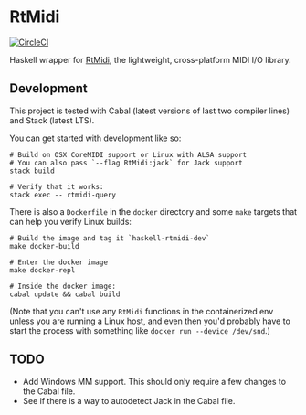 # RtMidi

[![CircleCI](https://circleci.com/gh/riottracker/RtMidi/tree/master.svg?style=svg)](https://circleci.com/gh/riottracker/RtMidi/tree/master)

Haskell wrapper for [RtMidi](http://www.music.mcgill.ca/~gary/rtmidi/), the lightweight, cross-platform MIDI I/O library.

## Development

This project is tested with Cabal (latest versions of last two compiler lines) and Stack (latest LTS).

You can get started with development like so:

    # Build on OSX CoreMIDI support or Linux with ALSA support
    # You can also pass `--flag RtMidi:jack` for Jack support
    stack build

    # Verify that it works:
    stack exec -- rtmidi-query

There is also a `Dockerfile` in the `docker` directory and some `make` targets that can help you verify Linux builds:

    # Build the image and tag it `haskell-rtmidi-dev`
    make docker-build

    # Enter the docker image
    make docker-repl

    # Inside the docker image:
    cabal update && cabal build

(Note that you can't use any `RtMidi` functions in the containerized env unless you are running a Linux host, and
even then you'd probably have to start the process with something like `docker run --device /dev/snd`.)

## TODO

* Add Windows MM support. This should only require a few changes to the Cabal file.
* See if there is a way to autodetect Jack in the Cabal file.
